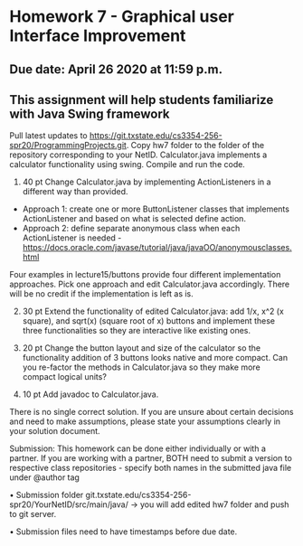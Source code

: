 # Homework 7 - Graphical user Interface Improvement
## Due date: April 26 2020 at 11:59 p.m.  

## This assignment will help students familiarize with Java Swing framework

Pull latest updates to https://git.txstate.edu/cs3354-256-spr20/ProgrammingProjects.git.
Copy hw7 folder to the folder of the repository corresponding to your NetID. Calculator.java implements a calculator functionality using swing. Compile and run the code.

1. 40 pt Change Calculator.java by implementing ActionListeners in a different way than provided.
 * Approach 1: create one or more ButtonListener classes that implements ActionListener and based on what is selected define action.
 * Approach 2: define separate anonymous class when each ActionListener is needed - https://docs.oracle.com/javase/tutorial/java/javaOO/anonymousclasses.html

 Four examples in lecture15/buttons provide four different implementation approaches.  Pick one approach and edit Calculator.java accordingly.  There will be no credit if the implementation is left as is.

2.  30 pt Extend the functionality of edited Calculator.java: add 1/x, x^2 (x square), and sqrt(x) (square root of x) buttons and implement these three functionalities so they are interactive like existing ones.

3. 20 pt  Change the button layout and size of the calculator so the functionality addition of 3 buttons looks native and more compact. Can you re-factor the methods in Calculator.java so they make more compact logical units?

4. 10 pt Add javadoc to Calculator.java.

There is no single correct solution.   If you are unsure about certain decisions and need to make assumptions, please state your assumptions clearly in your solution document.  

Submission: This homework can be done either individually or with a partner. If you are working with a partner, BOTH need to submit a version to respective class repositories - specify both names in the submitted java file under @author tag

•	Submission folder git.txstate.edu/cs3354-256-spr20/YourNetID/src/main/java/ -> you will add edited hw7 folder and push to git server.

•	Submission files need to have timestamps before due date.
